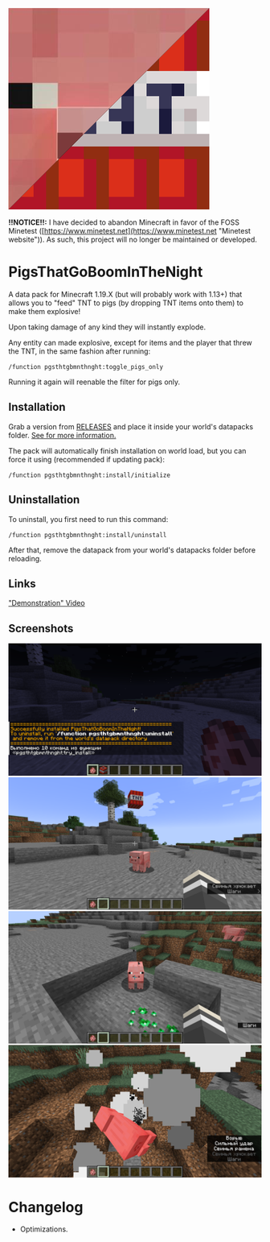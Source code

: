 ![logo](PigsThatGoBoomInTheNight/pack.png)

**!!NOTICE!!:** I have decided to abandon Minecraft in favor of the FOSS Minetest ([https://www.minetest.net](https://www.minetest.net "Minetest website")). As such, this project will no longer be maintained or developed.

# PigsThatGoBoomInTheNight

A data pack for Minecraft 1.19.X (but will probably work with 1.13+) that allows you to "feed" TNT to pigs (by dropping TNT items onto them) to make them explosive!

Upon taking damage of any kind they will instantly explode.

Any entity can made explosive, except for items and the player that threw the TNT, in the same fashion after running:

```text
/function pgsthtgbmnthnght:toggle_pigs_only
```

Running it again will reenable the filter for pigs only.

## Installation

Grab a version from [RELEASES](https://github.com/ona-li-toki-e-jan-Epiphany-tawa-mi/PigsThatGoBoomInTheNight/releases "PigsThatGoBoomInTheNight Releases Page") and place it inside your world's datapacks folder. [See for more information.](https://minecraft.fandom.com/wiki/Tutorials/Installing_a_data_pack "A Minecraft Wiki tutorial on installing data packs")

The pack will automatically finish installation on world load, but you can force it using (recommended if updating pack):

```text
/function pgsthtgbmnthnght:install/initialize
```

## Uninstallation

To uninstall, you first need to run this command:

```text
/function pgsthtgbmnthnght:install/uninstall
```

After that, remove the datapack from your world's datapacks folder before reloading.

## Links

["Demonstration" Video](https://odysee.com/@ona-li-toki-e-jan-Epiphany-tawa-mi:9/Making-pigs-go-kabooey:8?r=HYroMZaqrVN4gL5oSJ35gcTgt3K56r39 "PigsThatGoBoomInTheNight 'demonstration' video on Odysee")

## Screenshots

![screenshot](screenshots/installed.png)
![screenshot](screenshots/lovi_aptechku.png)
![screenshot](screenshots/lit_fuse.png)
![screenshot](screenshots/explosion.png)

# Changelog

- Optimizations.
